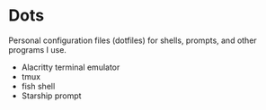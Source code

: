 # Dots
Personal configuration files (dotfiles) for shells, prompts, and other programs I use.

- Alacritty terminal emulator
- tmux
- fish shell
- Starship prompt
